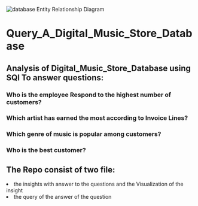 ![database Entity Relationship Diagram ](https://user-images.githubusercontent.com/82706698/163927760-6f00621a-e321-4117-bfef-15a00f814805.png)
<br>
# Query_A_Digital_Music_Store_Database
## Analysis of Digital_Music_Store_Database using SQl To answer questions:
### Who is the employee Respond to  the highest number of customers?
### Which artist has earned the most according to Invoice Lines?
### Which genre of music is popular among customers?
### Who is the best customer?
## The Repo consist of two file:
<li> the insights with answer to the questions and the Visualization of the insight
<li> the query of the  answer of the question

